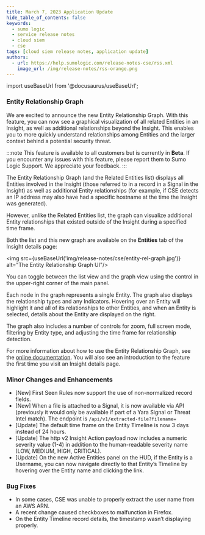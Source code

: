 ```yaml
---
title: March 7, 2023 Application Update
hide_table_of_contents: false
keywords:
  - sumo logic
  - service release notes
  - cloud siem
  - cse
tags: [cloud siem release notes, application update]
authors:
  - url: https://help.sumologic.com/release-notes-cse/rss.xml
    image_url: /img/release-notes/rss-orange.png
---
```


import useBaseUrl from '@docusaurus/useBaseUrl';

### Entity Relationship Graph

We are excited to announce the new Entity Relationship Graph. With this feature, you can now see a graphical visualization of all related Entities in an Insight, as well as additional relationships beyond the Insight. This enables you to more quickly understand relationships among Entities and the larger context behind a potential security threat.

:::note
This feature is available to all customers but is currently in **Beta**. If you encounter any issues with this feature, please report them to Sumo Logic Support. We appreciate your feedback.
:::

The Entity Relationship Graph (and the Related Entities list) displays all Entities involved in the Insight (those referred to in a record in a Signal in the Insight) as well as additional Entity relationships (for example, if CSE detects an IP address may also have had a specific hostname at the time the Insight was generated). 

However, unlike the Related Entities list, the graph can visualize additional Entity relationships that existed outside of the Insight during a specified time frame. 

Both the list and this new graph are available on the **Entities** tab of the Insight details page:

<img src={useBaseUrl('img/release-notes/cse/entity-rel-graph.jpg')} alt="The Entity Relationship Graph UI"/>

You can toggle between the list view and the graph view using the control in the upper-right corner of the main panel.

Each node in the graph represents a single Entity. The graph also displays the relationship types and any Indicators. Hovering over an Entity will highlight it and all of its relationships to other Entities, and when an Entity is selected, details about the Entity are displayed on the right. 

The graph also includes a number of controls for zoom, full screen mode, filtering by Entity type, and adjusting the time frame for relationship detection. 

For more information about how to use the Entity Relationship Graph, see the [online documentation](https://help.sumologic.com/docs/cse/records-signals-entities-insights/about-cse-insight-ui/#about-the-entities-tab-graph-view). You will also see an introduction to the feature the first time you visit an Insight details page.

### Minor Changes and Enhancements

* [New] First Seen Rules now support the use of non-normalized record fields.
* [New] When a file is attached to a Signal, it is now available via API (previously it would only be available if part of a Yara Signal or Threat Intel match). The endpoint is `/api/v1/extracted-file?filename=`
* [Update] The default time frame on the Entity Timeline is now 3 days instead of 24 hours.
* [Update] The http v2 Insight Action payload now includes a numeric severity value (1-4) in addition to the human-readable severity name (LOW, MEDIUM, HIGH, CRITICAL).
* [Update] On the new Active Entities panel on the HUD, if the Entity is a Username, you can now navigate directly to that Entity’s Timeline by hovering over the Entity name and clicking the link.

### Bug Fixes

* In some cases, CSE was unable to properly extract the user name from an AWS ARN.
* A recent change caused checkboxes to malfunction in Firefox.
* On the Entity Timeline record details, the timestamp wasn’t displaying properly.
